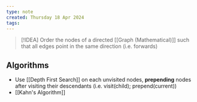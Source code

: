 ```yaml
---
type: note
created: Thursday 18 Apr 2024
tags: 
---
```

> [!IDEA]
> Order the nodes of a directed [[Graph (Mathematical)]] such that all edges point in the same direction (i.e. forwards)


## Algorithms
- Use [[Depth First Search]] on each unvisited nodes, **prepending** nodes after visiting their descendants (i.e. visit(child); prepend(current))
- [[Kahn's Algorithm]]